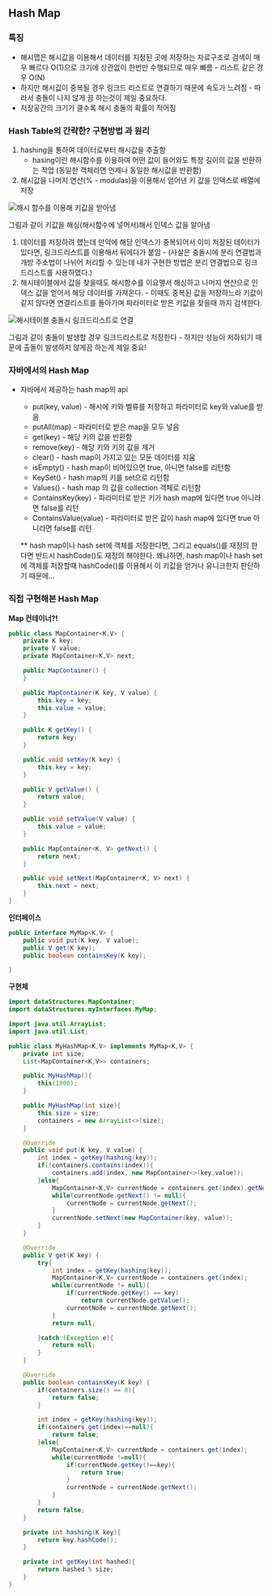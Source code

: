 ##  Hash Map
### 특징
* 해시맵은 해시값을 이용해서 데이터를 지정된 곳에 저장하는 자료구조로 검색이 매우 빠르다 O(1)으로 크기에 상관없이 한번만 수행되므로 매우 빠름 - 리스트 같은 경우 O(N) 
* 하지만 해시값이 중복될 경우 링크드 리스트로 연결하기 때문에 속도가 느려짐 - 따라서 충돌이 나지 않게 끔 하는것이 제일 중요하다.
* 저장공간의 크기가 클수록 해시 충돌의 확률이 적어짐
### Hash Table의 간략한? 구현방법 과 원리
1. hashing을 통하여 데이터로부터 해시값을 추출함
   - hasing이란 해시함수를 이용하여 어떤 값이 들어와도 특정 길이의 값을 반환하는 작업 (동일한 객체라면 언제나 동일한 해시값을 반환함)
2. 해시값을 나머지 연산(% - modulas)을 이용해서 얻어낸 키 값을 인덱스로 배열에 저장
   
![해시 함수를 이용해 키값을 받아냄](../../images/hashFunction.png)

그림과 같이 키값을 해싱(해시함수에 넣어서)해서 인덱스 값을 알아냄
1. 데이터를 저장하려 했는데 만약에 해당 인덱스가 중복되어서 이미 저장된 데이터가 있다면, 링크드리스트를 이용해서 뒤에다가 붙임 - (사실은 충돌시에 분리 연결법과 개방 주소법이 나뉘어 처리할 수 있는데 내가 구현한 방법은 분리 연결법으로 링크드리스트를 사용하였다.)
2. 해시테이블에서 값을 찾을때도 해시함수를 이요앻서 해싱하고 나머지 연산으로 인덱스 값을 얻어서 해당 데이터를 가져온다. - 이때도 중복된 값을 저장하느라 키값이 같지 않다면 연결리스트를 돌아가며 파라미터로 받은 키값을 찾을때 까지 검색한다.

![해시테이블 충돌시 링크드리스트로 연결](../../images/hashMap-linkedList.png)

그림과 같이 충돌이 발생할 경우 링크드리스트로 저장한다 - 하지만 성능이 저하되기 때문에 출돌이 발생하지 않게끔 하는게 제일 중요!

### 자바에서의 Hash Map
* 자바에서 제공하는 hash map의 api
    * put(key, value) - 해시에 키와 벨류를 저장하고 파라미터로 key와 value를 받음
    * putAll(map) - 파라미터로 받은 map을 모두 넣음
    * get(key) - 해당 키의 값을 반환함
    * remove(key) - 해당 키와 키의 값을 제거
    * clear() - hash map이 가지고 있는 모둔 데이터를 지움
    * isEmpty() - hash map이 비어있으면 true, 아니면 false를 리턴함
    * KeySet() - hash map의 키를 set으로 리턴함
    * Values() - hash map 의 값을 collection 객체로 리턴함
    * ContainsKey(key) - 파라미터로 받은 키가 hash map에 있다면 true 아니라면 false를 리턴
    * ContainsValue(value) - 파라미터로 받은 값이 hash map에 있다면 true 아니라면 false를 리턴
  
  \** hash map이나 hash set에 객체를 저장한다면, 그리고 equals()를 재정의 한다면 반드시 hashCode()도 재정의 해야한다. 왜냐하면, hash map이나 hash set에 객체를 저장할때 hashCode()를 이용해서 이 키값을 얻거나 유니크한지 판단하기 때문에... 

### 직접 구현해본 Hash Map

**Map 컨테이너?!**
```java
public class MapContainer<K,V> {
    private K key;
    private V value;
    private MapContainer<K,V> next;

    public MapContainer() {
    }

    public MapContainer(K key, V value) {
        this.key = key;
        this.value = value;
    }

    public K getKey() {
        return key;
    }

    public void setKey(K key) {
        this.key = key;
    }

    public V getValue() {
        return value;
    }

    public void setValue(V value) {
        this.value = value;
    }

    public MapContainer<K, V> getNext() {
        return next;
    }

    public void setNext(MapContainer<K, V> next) {
        this.next = next;
    }
}

```
**인터페이스**
```java
public interface MyMap<K,V> {
    public void put(K key, V value);
    public V get(K key);
    public boolean containsKey(K key);

}

```
**구현체**
```java
import dataStructures.MapContainer;
import dataStructures.myInterfaces.MyMap;

import java.util.ArrayList;
import java.util.List;

public class MyHashMap<K,V> implements MyMap<K,V> {
    private int size;
    List<MapContainer<K,V>> containers;

    public MyHashMap(){
        this(1000);
    }

    public MyHashMap(int size){
        this.size = size;
        containers = new ArrayList<>(size);
    }

    @Override
    public void put(K key, V value) {
        int index = getKey(hashing(key));
        if(!containers.contains(index)){
            containers.add(index, new MapContainer<>(key,value));
        }else{
            MapContainer<K,V> currentNode = containers.get(index).getNext();
            while(currentNode.getNext() != null){
                currentNode = currentNode.getNext();
            }
            currentNode.setNext(new MapContainer(key, value));
        }
    }

    @Override
    public V get(K key) {
        try{
            int index = getKey(hashing(key));
            MapContainer<K,V> currentNode = containers.get(index);
            while(currentNode != null){
                if(currentNode.getKey() == key)
                    return currentNode.getValue();
                currentNode = currentNode.getNext();
            }
            return null;

        }catch (Exception e){
            return null;
        }
    }

    @Override
    public boolean containsKey(K key) {
        if(containers.size() == 0){
            return false;
        }

        int index = getKey(hashing(key));
        if(containers.get(index)==null){
            return false;
        }else{
            MapContainer<K,V> currentNode = containers.get(index);
            while(currentNode !=null){
                if(currentNode.getKey()==key){
                    return true;
                }
                currentNode = currentNode.getNext();
            }
        }
        return false;
    }

    private int hashing(K key){
        return key.hashCode();
    }

    private int getKey(int hashed){
        return hashed % size;
    }
}

```